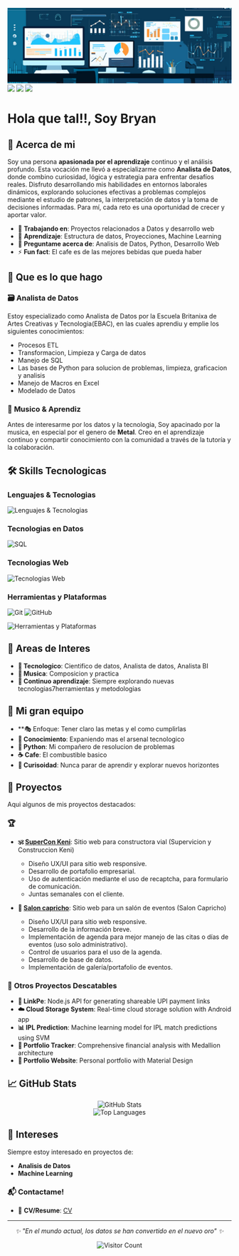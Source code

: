 ![banner](banner.jpg)
[<img src="https://img.shields.io/badge/linkedin-%230077B5.svg?&style=for-the-badge&logo=linkedin&logoColor=white" />](https://www.linkedin.com/in/bryanhz-s)
[<img src = "https://img.shields.io/badge/instagram-%23E4405F.svg?&style=for-the-badge&logo=instagram&logoColor=white">](https://www.instagram.com/mr_ray.0)
[<img src = "https://img.shields.io/badge/telegram-%233498DB.svg?&style=for-the-badge&logo=telegram&logoColor=white">](https://t.me/BryanHs20)

# Hola que tal!!, Soy Bryan

## 🚀 Acerca de mi

Soy una persona **apasionada por el aprendizaje** continuo y el análisis profundo. Esta vocación me llevó a especializarme como **Analista de Datos**, donde combino curiosidad, lógica y estrategia para enfrentar desafíos reales. Disfruto desarrollando mis habilidades en entornos laborales dinámicos, explorando soluciones efectivas a problemas complejos mediante el estudio de patrones, la interpretación de datos y la toma de decisiones informadas. Para mí, cada reto es una oportunidad de crecer y aportar valor.


- 🔭 **Trabajando en**: Proyectos relacionados a Datos y desarrollo web
- 🌱 **Aprendizaje**: Estructura de datos, Proyecciones, Machine Learning
- 💬 **Preguntame acerca de**: Analisis de Datos, Python, Desarrollo Web
- ⚡ **Fun fact**: El cafe es de las mejores bebidas que pueda haber

## 💼 Que es lo que hago

### 🗃️ **Analista de Datos**
Estoy especializado como Analista de Datos por la Escuela Britanixa de Artes Creativas y Tecnologia(EBAC), en las cuales aprendiu y emplie los siguientes conocimientos: 
- Procesos ETL
- Transformacion, Limpieza y Carga de datos
- Manejo de SQL
- Las bases de Python para solucion de problemas, limpieza, graficacion y analisis
- Manejo de Macros en Excel
- Modelado de Datos

### 🎸 **Musico & Aprendiz**
Antes de interesarme por los datos y la tecnologia, Soy apacinado por la musica, en especial por el genero de **Metal**. Creo en el aprendizaje continuo y compartir conocimiento con la comunidad a través de la tutoría y la colaboración.

## 🛠️ Skills Tecnologicas

### **Lenguajes & Tecnologias**
![Lenguajes & Tecnologias](https://skillicons.dev/icons?i=py,js,php,cs,dotnet)

### **Tecnologias en Datos**
![SQL](https://img.shields.io/badge/SQL-4479A1?style=for-the-badge&logo=mysql&logoColor=white)

### **Tecnologias Web**
![Tecnologias Web](https://skillicons.dev/icons?i=html,css,bootstrap)

### **Herramientas y Plataformas**
![Git](https://img.shields.io/badge/Git-F05032?style=for-the-badge&logo=git&logoColor=white)
![GitHub](https://img.shields.io/badge/GitHub-100000?style=for-the-badge&logo=github&logoColor=white)

![Herramientas y Plataformas](https://skillicons.dev/icons?i=git,github,postman,visualstudio,vscode,stackoverflow)

## 🎯 Areas de Interes

- **🔬 Tecnologico**: Cientifico de datos, Analista de datos, Analista BI
- **🎌 Musica**: Composicion y practica
- **📖 Continuo aprendizaje**: Siempre explorando nuevas tecnologias7herramientas y metodologias

## 🎪 Mi gran equipo

- **🎭 Enfoque: Tener claro las metas y el como cumplirlas
- **🧠 Conocimiento**: Expaniendo mas el arsenal tecnologico
- **🐍 Python**: Mi compañero de resolucion de problemas
- **☕ Cafe**: El combustible basico
- **🚀 Curisoidad**: Nunca parar de aprendir y explorar nuevos horizontes
  
## 🌟 Proyectos

Aqui algunos de mis proyectos destacados:

### 🏆 

- **🕉️ [SuperCon Keni]([https://github.com/vedic-lang/vedic](https://github.com/BryanHs20/SuperCon-Keni))**: Sitio web para constructora vial (Supervicion y Construccion Keni)
  - Diseño UX/UI para sitio web responsive.
  - Desarrollo de portafolio empresarial.
  - Uso de autenticación mediante el uso de recaptcha, para formulario de comunicación.
  - Juntas semanales con el cliente.

- **📖 [Salon capricho]([https://github.com/vedicscriptures/bhagavad-gita-api](https://github.com/BryanHs20/Capricho))**: Sitio web para un salón de eventos (Salon Capricho)
  - Diseño UX/UI para sitio web responsive.
  - Desarrollo de la información breve.
  - Implementación de agenda para mejor manejo de las citas o días de eventos (uso solo administrativo).
  - Control de usuarios para el uso de la agenda.
  - Desarrollo de base de datos.
  - Implementación de galería/portafolio de eventos.


### 🚀 **Otros Proyectos Descatables**

- **🔗 LinkPe**: Node.js API for generating shareable UPI payment links
- **☁️ Cloud Storage System**: Real-time cloud storage solution with Android app
- **📊 IPL Prediction**: Machine learning model for IPL match predictions using SVM
- **💼 Portfolio Tracker**: Comprehensive financial analysis with Medallion architecture
- **🎨 Portfolio Website**: Personal portfolio with Material Design

## 📈 GitHub Stats

<div align="center">
  <img src="https://github-readme-stats.vercel.app/api?username=BryanHs20&show_icons=true&theme=radical" alt="GitHub Stats" />
</div>

<div align="center">
  <img src="https://github-readme-stats.vercel.app/api/top-langs/?username=BryanHs20&layout=compact&theme=radical" alt="Top Languages" />
</div>

## 🤝 Intereses

Siempre estoy interesado en proyectos de:
- **Analisis de Datos**
- **Machine Learning**

### 📬 Contactame!
- 📄 **CV/Resume**: [CV](https://drive.google.com/file/d/1mo-oSEXwuqlPAy51aAAzPl_G51xVuqPk/view?usp=sharing)


---

<div align="center">
  <i>✨ "En el mundo actual, los datos se han convertido en el nuevo oro" ✨</i>
  
  ![Visitor Count](https://komarev.com/ghpvc/?username=BryanHs20i&style=for-the-badge)
</div>
